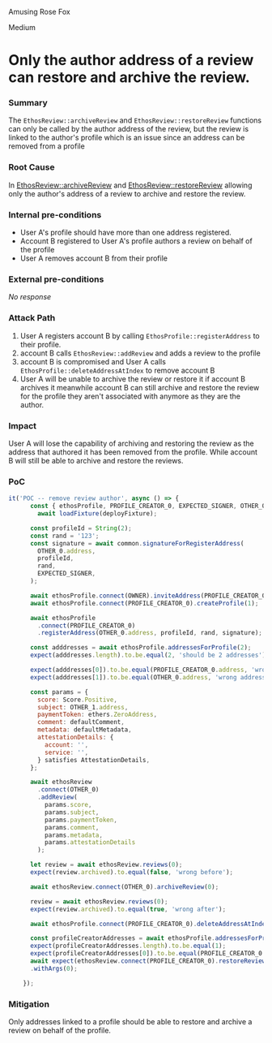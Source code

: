 Amusing Rose Fox

Medium

# Only the author address of a review can restore and archive the review.

### Summary

The `EthosReview::archiveReview` and `EthosReview::restoreReview` functions can only be called by the author address of the review, but the review is linked to the author's profile which is an issue since an address can be removed from a profile

### Root Cause

In [EthosReview::archiveReview](https://github.com/sherlock-audit/2024-10-ethos-network/blob/main/ethos/packages/contracts/contracts/EthosReview.sol#L300) and [EthosReview::restoreReview](https://github.com/sherlock-audit/2024-10-ethos-network/blob/main/ethos/packages/contracts/contracts/EthosReview.sol#L321) allowing only the author's address of a review to archive and restore the review.  

### Internal pre-conditions

- User A's profile should have more than one address registered.
- Account B registered to User A's profile authors a review on behalf of the profile
- User A removes account B from their profile

### External pre-conditions

_No response_

### Attack Path

1. User A registers account B by calling `EthosProfile::registerAddress` to their profile.
2. account B calls `EthosReview::addReview` and adds a review to the profile
3. account B is compromised and User A calls `EthosProfile::deleteAddressAtIndex` to remove account B
4. User A will be unable to archive the review or restore it if account B archives it meanwhile account B can still archive and restore the review for the profile they aren't associated with anymore as they are the author.

### Impact

User A will lose the capability of archiving and restoring the review as the address that authored it has been removed from the profile. While account B will still be able to archive and restore the reviews.

### PoC

```javascript
it('POC -- remove review author', async () => {
      const { ethosProfile, PROFILE_CREATOR_0, EXPECTED_SIGNER, OTHER_0, OWNER, ethosReview, OTHER_1 } =
        await loadFixture(deployFixture);

      const profileId = String(2);
      const rand = '123';
      const signature = await common.signatureForRegisterAddress(
        OTHER_0.address,
        profileId,
        rand,
        EXPECTED_SIGNER,
      );

      await ethosProfile.connect(OWNER).inviteAddress(PROFILE_CREATOR_0.address);
      await ethosProfile.connect(PROFILE_CREATOR_0).createProfile(1);

      await ethosProfile
        .connect(PROFILE_CREATOR_0)
        .registerAddress(OTHER_0.address, profileId, rand, signature);

      const adddresses = await ethosProfile.addressesForProfile(2);
      expect(adddresses.length).to.be.equal(2, 'should be 2 addresses');

      expect(adddresses[0]).to.be.equal(PROFILE_CREATOR_0.address, 'wrong address[0]');
      expect(adddresses[1]).to.be.equal(OTHER_0.address, 'wrong address[1]');

      const params = {
        score: Score.Positive,
        subject: OTHER_1.address,
        paymentToken: ethers.ZeroAddress,
        comment: defaultComment,
        metadata: defaultMetadata,
        attestationDetails: {
          account: '',
          service: '',
        } satisfies AttestationDetails,
      };

      await ethosReview
        .connect(OTHER_0)
        .addReview(
          params.score,
          params.subject,
          params.paymentToken,
          params.comment,
          params.metadata,
          params.attestationDetails
        );

      let review = await ethosReview.reviews(0);
      expect(review.archived).to.equal(false, 'wrong before');

      await ethosReview.connect(OTHER_0).archiveReview(0);

      review = await ethosReview.reviews(0);
      expect(review.archived).to.equal(true, 'wrong after');

      await ethosProfile.connect(PROFILE_CREATOR_0).deleteAddressAtIndex(1);

      const profileCreatorAddresses = await ethosProfile.addressesForProfile(2);
      expect(profileCreatorAddresses.length).to.be.equal(1);
      expect(profileCreatorAddresses[0]).to.be.equal(PROFILE_CREATOR_0.address);
      await expect(ethosReview.connect(PROFILE_CREATOR_0).restoreReview(0)).to.be.revertedWithCustomError(ethosReview, 'UnauthorizedArchiving')
      .withArgs(0);

    });
```

### Mitigation

Only addresses linked to a profile should be able to restore and archive a review on behalf of the profile.